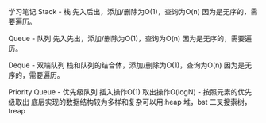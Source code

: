 学习笔记
Stack - 栈
先入后出，添加/删除为O(1)，查询为O(n) 因为是无序的，需要遍历。

Queue - 队列
先入先出，添加/删除为O(1)，查询为O(n) 因为是无序的，需要遍历。

Deque - 双端队列
栈和队列的结合体，添加/删除为O(1)，查询为O(n) 因为是无序的，需要遍历。

Priority Queue - 优先级队列
插入操作O(1)
取出操作O(logN) - 按照元素的优先级取出
底层实现的数据结构较为多样和复杂可以用:heap 堆，bst 二叉搜索树，treap
